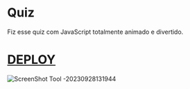 # Quiz
Fiz esse quiz com JavaScript totalmente animado e divertido.
# <a href="https://quiz-created-by-elias.netlify.app/">DEPLOY</a>
![ScreenShot Tool -20230928131944](https://github.com/EliaxZen/Quiz/assets/132005740/b3f64817-13e1-4b00-a3ce-7651db9f54d9)
